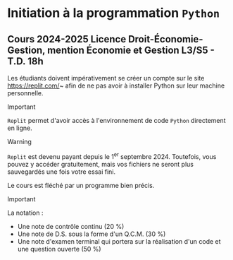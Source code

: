 # Initiation à la programmation `Python`

## Cours 2024-2025 Licence Droit-Économie-Gestion, mention Économie et Gestion L3/S5 - T.D. 18h

Les étudiants doivent impérativement se créer un compte sur le site https://replit.com/~ afin de ne pas avoir à installer Python sur leur machine personnelle.

> [!IMPORTANT]
> `Replit` permet d'avoir accès à l'environnement de code `Python` directement en ligne.

> [!WARNING]
> `Replit` est devenu payant depuis le 1<sup>er</sup> septembre 2024. Toutefois, vous pouvez y accéder gratuitement, mais vos fichiers ne seront plus sauvegardés une fois votre essai fini.

Le cours est fléché par un programme bien précis.

> [!IMPORTANT]
> La notation : 
> - Une note de contrôle continu (20 %)
> - Une note de D.S. sous la forme d'un Q.C.M. (30 %)
> - Une note d'examen terminal qui portera sur la réalisation d'un code et une question ouverte (50 %)
